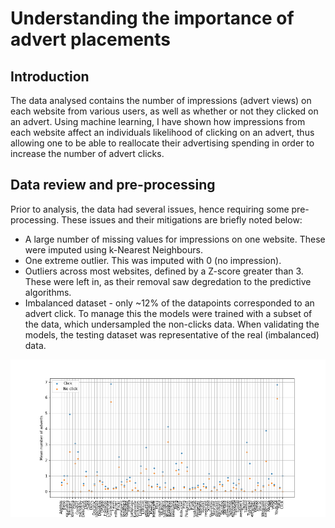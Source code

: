 # Understanding the importance of advert placements

## Introduction

The data analysed contains the number of impressions (advert views) on each website from various users, as well as whether or not they clicked on an advert. Using machine learning, I have shown how impressions from each website affect an individuals likelihood of clicking on an advert, thus allowing one to be able to reallocate their advertising spending in order to increase the number of advert clicks.

## Data review and pre-processing

Prior to analysis, the data had several issues, hence requiring some pre-processing. These issues and their mitigations are briefly noted below:

* A large number of missing values for impressions on one website. These were imputed using k-Nearest Neighbours.
* One extreme outlier. This was imputed with 0 (no impression).
* Outliers across most websites, defined by a Z-score greater than 3. These were left in, as their removal saw degredation to the predictive algorithms.
* Imbalanced dataset - only ~12% of the datapoints corresponded to an advert click. To manage this the models were trained with a subset of the data, which undersampled the non-clicks data. When validating the models, the testing dataset was representative of the real (imbalanced) data.




![](https://github.com/joebarnes1996/advertising/blob/master/images/mean_adverts_clicks.png?raw=True)
